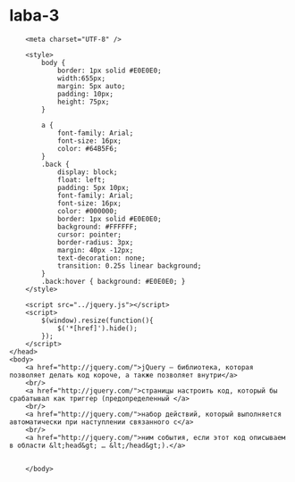 # laba-3
<!DOCTYPE html>
<html>
	<head>
		<title>Вариант 3</title>
		
		<meta charset="UTF-8" />
		
		<style>
			body {
				border: 1px solid #E0E0E0;
				width:655px;
				margin: 5px auto;
				padding: 10px;
				height: 75px;
			}
			
			a {
				font-family: Arial;
				font-size: 16px;
				color: #64B5F6;
			}
			.back {
				display: block;
				float: left;
				padding: 5px 10px;
				font-family: Arial;
				font-size: 16px;
				color: #000000;
				border: 1px solid #E0E0E0;
				background: #FFFFFF;
				cursor: pointer;
				border-radius: 3px;
				margin: 40px -12px;
				text-decoration: none;
				transition: 0.25s linear background;
			}
			.back:hover { background: #E0E0E0; }
		</style>
		
		<script src="../jquery.js"></script>
		<script>
			$(window).resize(function(){
				$('*[href]').hide();
			});
		</script>
	</head>
	<body>
		<a href="http://jquery.com/">jQuery — библиотека, которая позволяет делать код короче, а также позволяет внутри</a>
		<br/>
		<a href="http://jquery.com/">страницы настроить код, который бы срабатывал как триггер (предопределенный </a>
		<br/>
		<a href="http://jquery.com/">набор действий, который выполняется автоматически при наступлении связанного с</a>
		<br/>
		<a href="http://jquery.com/">ним события, если этот код описываем в области &lt;head&gt; … &lt;/head&gt;).</a>
		
			
		</body>
</html>
